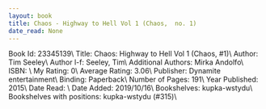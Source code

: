 ```yaml
---
layout: book
title: Chaos - Highway to Hell Vol 1 (Chaos,  no. 1)
date_read: None
---
```


Book Id: 23345139\ 
Title: Chaos: Highway to Hell Vol 1 (Chaos, #1)\ 
Author: Tim Seeley\ 
Author l-f: Seeley, Tim\ 
Additional Authors: Mirka Andolfo\ 
ISBN: \ 
My Rating: 0\ 
Average Rating: 3.06\ 
Publisher: Dynamite entertainment\ 
Binding: Paperback\ 
Number of Pages: 191\ 
Year Published: 2015\ 
Date Read: \ 
Date Added: 2019/10/16\ 
Bookshelves: kupka-wstydu\ 
Bookshelves with positions: kupka-wstydu (#315)\ 

